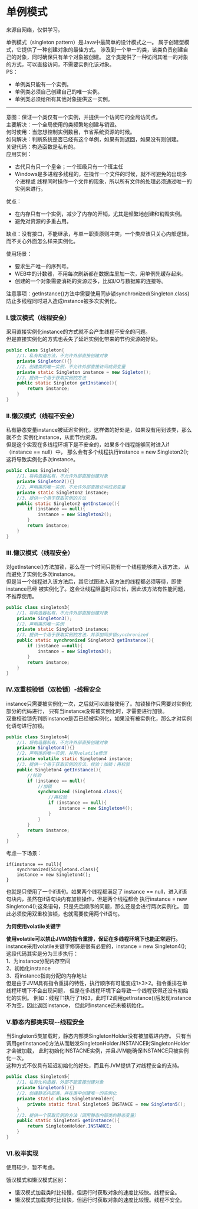# 单例模式

来源自网络，仅供学习。

单例模式（singleton pattern）是Java中最简单的设计模式之一。
属于创建型模式，它提供了一种创建对象的最佳方式。
涉及到一个单一的类，该类负责创建自己的对象，同时确保只有单个对象被创建。
这个类提供了一种访问其唯一的对象的方式，可以直接访问，不需要实例化该对象。</br>
PS：</br>

* 单例类只能有一个实例。
* 单例类必须自己创建自己的唯一实例。
* 单例类必须给所有其他对象提供这一实例。

---
意图：保证一个类仅有一个实例，并提供一个访问它的全局访问点。</br>
主要解决：一个全局使用的类频繁地创建与销毁。  
何时使用：当您想控制实例数目，节省系统资源的时候。  
如何解决：判断系统是否已经有这个单例，如果有则返回，如果没有则创建。  
关键代码：构造函数是私有的。  
应用实例：  
* 古代只有只一个皇帝；一个班级只有一个班主任
* Windows是多进程多线程的，在操作一个文件的时候，就不可避免的出现多个进程或
线程同时操作一个文件的现象，所以所有文件的处理必须通过唯一的实例来进行。    

优点：  
* 在内存只有一个实例，减少了内存的开销，尤其是频繁地创建和销毁实例。
* 避免对资源的多重占用。  

缺点：没有接口，不能继承，与单一职责原则冲突，一个类应该只关心内部逻辑，
而不关心外面怎么样来实例化。  

使用场景：  
* 要求生产唯一的序列号。
* WEB中的计数器，不用每次刷新都在数据库里加一次，用单例先缓存起来。
* 创建的一个对象需要消耗的资源过多，比如I/O与数据库的连接等。  

注意事项：getInstance()方法中需要使用同步锁synchronized(Singleton.class)防止多线程同时进入造成instance被多次实例化。  


### I.饿汉模式（线程安全）  
采用直接实例化instance的方式就不会产生线程不安全的问题。  
但是直接实例化的方式也丢失了延迟实例化带来的节约资源的好处。  
```java
public class Sigleton{
    //1、私有构造方法，不允许外部直接创建对象
    private Singleton(){}
    //2、创建类的唯一实例，不允许外部直接访问成员变量
    private static Singleton instance = new Sigleton();
    //3、提供一个用于获取实例的方法
    public static Singleton getInstance(){
        return instance;
    }
}
```
### II.懒汉模式（线程不安全）  
私有静态变量instance被延迟实例化，这样做的好处是，如果没有用到该类，那么就不会
实例化instance，从而节约资源。  
但是这个实现在多线程环境下是不安全的，如果多个线程能够同时进入if（instance == null）中，
那么会有多个线程执行instance = new Singleton2();这将导致实例化多次instance。  
```java
public class Singleton2{
    //1、将构造器私有，不允许外部直接创建对象
    private Singleton2(){}
    //2、声明类的唯一实例，不允许外部直接访问成员变量
    private static Singleton2 instance;
    //3、提供一个用于获取实例的方法
    public static Singleton2 getInstance(){
        if (instance == null){
            instance = new Singleton2();
        }
        return instance;
    }
}
```
### III.懒汉模式（线程安全）  
对getInstance()方法加锁，那么在一个时间只能有一个线程能够进入该方法，
从而避免了实例化多次instance。  
但是当一个线程进入该方法后，其它试图进入该方法的线程都必须等待，即使instance已经
被实例化了。这会让线程阻塞时间过长，因此该方法有性能问题，不推荐使用。  
```java
public class singleton3{
    //1、将构造器私有，不允许外部直接创建对象
    private Singleton3();
    //2、声明类的唯一实例
    private static Singleton3 instance;
    //3、提供一个用于获取实例的方法，并添加同步锁synchronized
    public static synchronized Singleton3 getInstance(){
        if (instance ==null){
            instance = new Singleton3();
        }
        return instance;
    }
}
```
### IV.双重校验锁（双检锁）-线程安全
instance只需要被实例化一次，之后就可以直接使用了。加锁操作只需要对实例化部分的代码进行，
只有当instance没有被实例化时，才需要进行加锁。  
双重校验锁先判断instance是否已经被实例化，如果没有被实例化，那么才对实例化语句进行加锁。
```java
public class Singleton4{
    //1、将构造器私有，不允许外部直接创建对象
    private Singleton4(){}
    //2、声明类的唯一实例，并用volatile修饰
    private volatile static Singleton4 instance;
    //3、提供一个用于获取实例的方法，校验；加锁；再校验
    public Singleton4 getInstance(){
        //校验
        if (instance == null){
            //加锁
            synchronized (Singleton4.class){
                //再校验
                if (instance == null){
                    instance = new Singleton4();
                }
            }
        }
        return instance;
    }
}
```
考虑一下场景：
```
if(instance == null){
    synchronized(Singleton4.class){
    instance = new Singleton4();
}
```
也就是只使用了一个if语句。如果两个线程都满足了
instance == null，进入if语句块内，虽然在if语句块内有加锁操作，但是两个线程都会
执行instance = new Singleton4();这条语句，只是先后顺序的问题，那么还是会进行两次实例化。
因此必须使用双重校验锁，也就需要使用两个if语句。  

**为何使用volatile关键字**  

**使用volatile可以禁止JVM的指令重排，保证在多线程环境下也能正常运行。**  
instance采用volatile关键字修饰是很有必要的，instance = new Singleton4();
这段代码其实是分为三步执行：  
1、为instance分配内存空间  
2、初始化instance  
3、将instance指向分配的内存地址  
但是由于JVM具有指令重排的特性，执行顺序有可能变成1>3>2。指令重排在单线程环境下不会出现问题，
但是在多线程环境下会导致一个线程获得还没有初始化的实例。
例如：线程T1执行了1和3，此时T2调用getInstance()后发现instance不为空，因此返回instance，
但此时instance还未被初始化。

### V.静态内部类实现--线程安全
当Singleton5类加载时，静态内部类SingletonHolder没有被加载进内存。
只有当调用getInstance()方法从而触发SingletonHolder.INSTANCE时SingletonHolder才会被加载，
此时初始化INSTACNE实例，并且JVM能确保INSTANCE只被实例化一次。  
这种方式不仅具有延迟初始化的好处，而且有JVM提供了对线程安全的支持。
```java
public class Singleton5{
    //1、私有化构造器，外部不能直接创建对象
    private Singleton5(){}
    //2、创建静态内部类，并在类中创建唯一的实例化
    private static class SingletonHolder{
        private static final Singleton5 INSTANCE = new Singleton5();
    }
    //3、提供一个获取实例的方法（调用静态内部类的静态变量）
    public static Singleton5 getInstance(){
        return SingletonHolder.INSTANCE;
    }
}
```
### VI.枚举实现
使用较少，暂不考虑。


饿汉模式和懒汉模式区别：
* 饿汉模式加载类时比较慢，但运行时获取对象的速度比较快。线程安全。
* 懒汉模式加载类时比较快，但运行时获取对象的速度比较慢。线程不安全。
    

